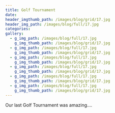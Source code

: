 ```yaml
---
title: Golf Tournament
date:
header_imgthumb_path: /images/blog/grid/17.jpg
header_img_path: /images/blog/full/17.jpg
categories:
gallery:
  - g_img_path: /images/blog/full/17.jpg
    g_img_thumb_path: /images/blog/grid/17.jpg
  - g_img_path: /images/blog/full/17.jpg
    g_img_thumb_path: /images/blog/grid/17.jpg
  - g_img_path: /images/blog/full/17.jpg
    g_img_thumb_path: /images/blog/grid/17.jpg
  - g_img_path: /images/blog/full/17.jpg
    g_img_thumb_path: /images/blog/grid/17.jpg
  - g_img_path: /images/blog/full/17.jpg
    g_img_thumb_path: /images/blog/grid/17.jpg
  - g_img_path: /images/blog/full/17.jpg
    g_img_thumb_path: /images/blog/grid/17.jpg
---
```



Our last Golf Tournament was amazing....
